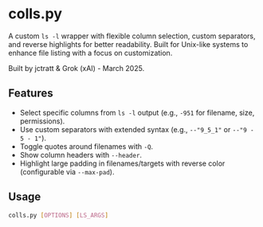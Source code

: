 # colls.py

A custom `ls -l` wrapper with flexible column selection, custom separators, and reverse highlights for better readability. Built for Unix-like systems to enhance file listing with a focus on customization.

Built by jctratt & Grok (xAI) - March 2025.

## Features
- Select specific columns from `ls -l` output (e.g., `-951` for filename, size, permissions).
- Use custom separators with extended syntax (e.g., `--"9_5_1"` or `--"9 - 5 - 1"`).
- Toggle quotes around filenames with `-Q`.
- Show column headers with `--header`.
- Highlight large padding in filenames/targets with reverse color (configurable via `--max-pad`).

## Usage
```bash
colls.py [OPTIONS] [LS_ARGS]
